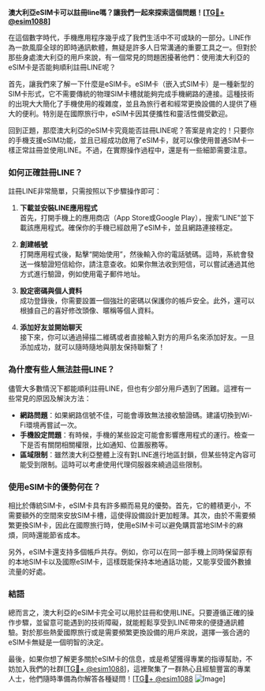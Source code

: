 **澳大利亞eSIM卡可以註冊line嗎？讓我們一起來探索這個問題！[[TG💪+ @esim1088](https://t.me/s/esim1088)]**

在這個數字時代，手機應用程序幾乎成了我們生活中不可或缺的一部分。LINE作為一款風靡全球的即時通訊軟體，無疑是許多人日常溝通的重要工具之一。但對於那些身處澳大利亞的用戶來說，有一個常見的問題困擾著他們：使用澳大利亞的eSIM卡是否能夠順利註冊LINE呢？

首先，讓我們來了解一下什麼是eSIM卡。eSIM卡（嵌入式SIM卡）是一種新型的SIM卡形式，它不需要傳統的物理SIM卡槽就能夠完成手機網路的連接。這種技術的出現大大簡化了手機使用的複雜度，並且為旅行者和經常更換設備的人提供了極大的便利。特別是在國際旅行中，eSIM卡因其便攜性和靈活性備受歡迎。

回到正題，那麼澳大利亞的eSIM卡究竟能否註冊LINE呢？答案是肯定的！只要你的手機支援eSIM功能，並且已經成功啟用了eSIM卡，就可以像使用普通SIM卡一樣正常註冊並使用LINE。不過，在實際操作過程中，還是有一些細節需要注意。

### **如何正確註冊LINE？**

註冊LINE非常簡單，只需按照以下步驟操作即可：

1. **下載並安裝LINE應用程式**  
   首先，打開手機上的應用商店（App Store或Google Play），搜索“LINE”並下載該應用程式。確保你的手機已經啟用了eSIM卡，並且網路連接穩定。

2. **創建帳號**  
   打開應用程式後，點擊“開始使用”，然後輸入你的電話號碼。這時，系統會發送一條驗證短信給你，請注意查收。如果你無法收到短信，可以嘗試通過其他方式進行驗證，例如使用電子郵件地址。

3. **設定密碼與個人資料**  
   成功登錄後，你需要設置一個強壯的密碼以保護你的帳戶安全。此外，還可以根據自己的喜好修改頭像、暱稱等個人資料。

4. **添加好友並開始聊天**  
   接下來，你可以通過掃描二維碼或者直接輸入對方的用戶名來添加好友。一旦添加成功，就可以隨時隨地與朋友保持聯繫了！

### **為什麼有些人無法註冊LINE？**

儘管大多數情況下都能順利註冊LINE，但也有少部分用戶遇到了困難。這裡有一些常見的原因及解決方法：

- **網路問題**：如果網路信號不佳，可能會導致無法接收驗證碼。建議切換到Wi-Fi環境再嘗試一次。
- **手機設定問題**：有時候，手機的某些設定可能會影響應用程式的運行。檢查一下是否有關閉相關權限，比如通知、位置服務等。
- **區域限制**：雖然澳大利亞整體上沒有對LINE進行地區封鎖，但某些特定內容可能受到限制。這時可以考慮使用代理伺服器來繞過這些限制。

### **使用eSIM卡的優勢何在？**

相比於傳統SIM卡，eSIM卡具有許多顯而易見的優勢。首先，它的體積更小，不需要額外的空間來安放SIM卡槽，這使得設備設計更加輕薄。其次，由於不需要頻繁更換SIM卡，因此在國際旅行時，使用eSIM卡可以避免購買當地SIM卡的麻煩，同時還能節省成本。

另外，eSIM卡還支持多個帳戶共存。例如，你可以在同一部手機上同時保留原有的本地SIM卡以及國際eSIM卡，這樣既能保持本地通話功能，又能享受國外數據流量的好處。

### **結語**

總而言之，澳大利亞的eSIM卡完全可以用於註冊和使用LINE。只要遵循正確的操作步驟，並留意可能遇到的技術障礙，就能輕鬆享受到LINE帶來的便捷通訊體驗。對於那些熱愛國際旅行或是需要頻繁更換設備的用戶來說，選擇一張合適的eSIM卡無疑是一個明智的決定。

最後，如果你想了解更多關於eSIM卡的信息，或是希望獲得專業的指導幫助，不妨加入我們的社群[[TG💪+ @esim1088](https://t.me/s/esim1088)]，這裡聚集了一群熱心且經驗豐富的專業人士，他們隨時準備為你解答各種疑問！[[TG💪+ @esim1088](https://t.me/s/esim1088) ![Image](https://i.postimg.cc/4NQfJmqS/Snipaste-2025-05-13-00-14-12.png)]